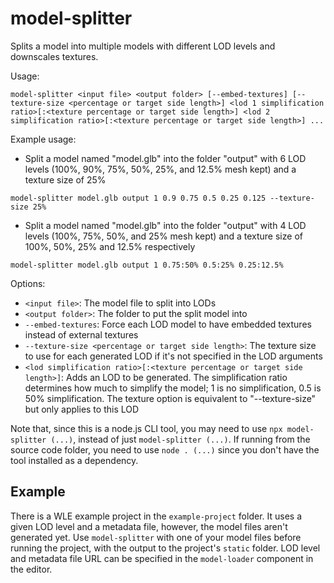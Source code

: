 # model-splitter

Splits a model into multiple models with different LOD levels and downscales
textures.

Usage:
```
model-splitter <input file> <output folder> [--embed-textures] [--texture-size <percentage or target side length>] <lod 1 simplification ratio>[:<texture percentage or target side length>] <lod 2 simplification ratio>[:<texture percentage or target side length>] ...
```

Example usage:
- Split a model named "model.glb" into the folder "output" with 6 LOD levels (100%, 90%, 75%, 50%, 25%, and 12.5% mesh kept) and a texture size of 25%
```
model-splitter model.glb output 1 0.9 0.75 0.5 0.25 0.125 --texture-size 25%
```
- Split a model named "model.glb" into the folder "output" with 4 LOD levels (100%, 75%, 50%, and 25% mesh kept) and a texture size of 100%, 50%, 25% and 12.5% respectively
```
model-splitter model.glb output 1 0.75:50% 0.5:25% 0.25:12.5%
```

Options:
- `<input file>`: The model file to split into LODs
- `<output folder>`: The folder to put the split model into
- `--embed-textures`: Force each LOD model to have embedded textures instead of external textures
- `--texture-size <percentage or target side length>`: The texture size to use for each generated LOD if it's not specified in the LOD arguments
- `<lod simplification ratio>[:<texture percentage or target side length>]`: Adds an LOD to be generated. The simplification ratio determines how much to simplify the model; 1 is no simplification, 0.5 is 50% simplification. The texture option is equivalent to "--texture-size" but only applies to this LOD

Note that, since this is a node.js CLI tool, you may need to use
`npx model-splitter (...)`, instead of just `model-splitter (...)`. If running
from the source code folder, you need to use `node . (...)` since you don't have
the tool installed as a dependency.

## Example

There is a WLE example project in the `example-project` folder. It uses a given
LOD level and a metadata file, however, the model files aren't generated yet.
Use `model-splitter` with one of your model files before running the project,
with the output to the project's `static` folder. LOD level and metadata file
URL can be specified in the `model-loader` component in the editor.
